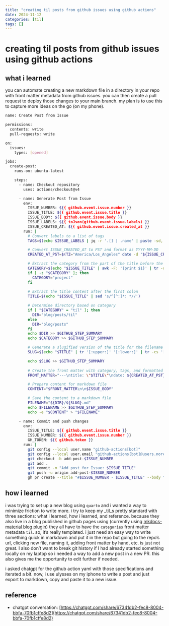 ```yaml
---
title: "creating til posts from github issues using github actions"
date: 2024-11-12
categories: [til]
tags: []
---
```


# creating til posts from github issues using github actions

## what i learned
you can automate creating a new markdown file in a directory in your repo with front matter metadata from github issues. you can then create a pull request to deploy those changes to your main branch. my plan is to use this to capture more ideas on the go (on my phone).


```bash
name: Create Post from Issue

permissions:
  contents: write
  pull-requests: write

on:
  issues:
    types: [opened]

jobs:
  create-post:
    runs-on: ubuntu-latest

    steps:
      - name: Checkout repository
        uses: actions/checkout@v4

      - name: Generate Post from Issue
        env:
          ISSUE_NUMBER: ${{ github.event.issue.number }}
          ISSUE_TITLE: ${{ github.event.issue.title }}
          ISSUE_BODY: ${{ github.event.issue.body }}
          ISSUE_LABELS: ${{ toJson(github.event.issue.labels) }}
          ISSUE_CREATED_AT: ${{ github.event.issue.created_at }}
        run: |
          # Convert labels to a list of tags
          TAGS=$(echo $ISSUE_LABELS | jq -r '.[] | .name' | paste -sd, -)

          # Convert ISSUE_CREATED_AT to PST and format as YYYY-MM-DD
          CREATED_AT_PST=$(TZ="America/Los_Angeles" date -d "${ISSUE_CREATED_AT}" +"%Y-%m-%d")

          # Extract the category from the part of the title before the first colon, default to "project" if none
          CATEGORY=$(echo "$ISSUE_TITLE" | awk -F: '{print $1}' | tr -d '[:space:]' | tr '[:upper:]' '[:lower:]')
          if [ -z "$CATEGORY" ]; then
            CATEGORY="project"
          fi
          
          # Extract the title content after the first colon
          TITLE=$(echo "$ISSUE_TITLE" | sed 's/^[^:]*: *//')

          # Determine directory based on category
          if [ "$CATEGORY" = "til" ]; then
            DIR="blog/posts/til"
          else
            DIR="blog/posts"
          fi
          echo $DIR >> $GITHUB_STEP_SUMMARY
          echo $CATEGORY >> $GITHUB_STEP_SUMMARY

          # Generate a slugified version of the title for the filename
          SLUG=$(echo "$TITLE" | tr '[:upper:]' '[:lower:]' | tr -cs '[:alnum:]' '-' | sed 's/^-//;s/-$//')

          echo $SLUG >> $GITHUB_STEP_SUMMARY
          
          # Create the front matter with category, tags, and formatted date
          FRONT_MATTER="---\ntitle: \"$TITLE\"\ndate: ${CREATED_AT_PST}\ncategories: [${CATEGORY}]\ntags: [${TAGS}]\n---"

          # Prepare content for markdown file
          CONTENT="$FRONT_MATTER\n\n$ISSUE_BODY"

          # Save the content to a markdown file
          FILENAME="${DIR}/${SLUG}.md"
          echo $FILENAME >> $GITHUB_STEP_SUMMARY
          echo -e "$CONTENT" > "$FILENAME"

      - name: Commit and push changes
        env: 
          ISSUE_TITLE: ${{ github.event.issue.title }}
          ISSUE_NUMBER: ${{ github.event.issue.number }}
          GH_TOKEN: ${{ github.token }}
        run: |
          git config --local user.name "github-actions[bot]"
          git config --local user.email "github-actions[bot]@users.noreply.github.com"
          git checkout -b add-post-$ISSUE_NUMBER
          git add .
          git commit -m "Add post for Issue: $ISSUE_TITLE"
          git push -u origin add-post-$ISSUE_NUMBER
          gh pr create --title "#$ISSUE_NUMBER - $ISSUE_TITLE" --body "Adding new post. Closes #$ISSUE_NUMBER"
```

## how i learned
i was trying to set up a new blog using `quarto` and i wanted a way to minimize friction to write more. i try to keep my _til_s pretty standard with three sections: what i learned, how i learned, and reference. because they also live in a blog published in github pages using (currently using [mkdocs-material blog plugin](https://squidfunk.github.io/mkdocs-material/plugins/blog/)) they all have to have the `categories` front matter metadata `til`. so, it’s really templated. i just need an easy way to write something quick in markdown and put it in the repo but going to the repo’s url, clicking new file, naming it, adding front matter by hand, etc. is just not great. I also don’t want to break git history if I had already started something locally on my laptop so i needed a way to add a new post in a new PR. this also gives me the opportunity to edit further if needed. 

i asked chatgpt for the github action yaml with those specifications and iterated a bit. now, i use ulysses on my iphone to write a post and just export to markdown, copy and paste it to a new issue. 

## reference
- chatgpt conversation: [https://chatgpt.com/share/67341db2-fec8-8004-bbfa-70fb1cffe8d2](https://chatgpt.com/share/67341db2-fec8-8004-bbfa-70fb1cffe8d2)
